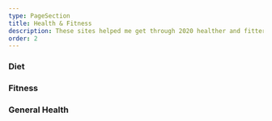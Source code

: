```yaml
---
type: PageSection
title: Health & Fitness
description: These sites helped me get through 2020 healther and fitter than I've ever been.
order: 2
---
```


### Diet

### Fitness

### General Health
